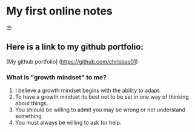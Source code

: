# My first online notes

 😍
## Here is a link to my github portfolio: 

[My github portfolio] (https://github.com/chrisbas01)

### What is "growth mindset" to me? 
1. I believe a growth mindset begins with the ability to adapt.
2. To have a growth mindset its best not to be set in one way of thinking about things.
3. You shiould be willing to admit you may be wrong or not understand something.
4. You must always be willing to ask for help.
